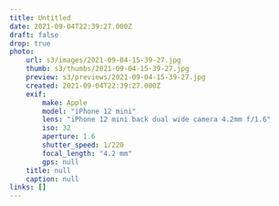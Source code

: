```yaml
---
title: Untitled
date: 2021-09-04T22:39:27.000Z
draft: false
drop: true
photo:
    url: s3/images/2021-09-04-15-39-27.jpg
    thumb: s3/thumbs/2021-09-04-15-39-27.jpg
    preview: s3/previews/2021-09-04-15-39-27.jpg
    created: 2021-09-04T22:39:27.000Z
    exif:
        make: Apple
        model: "iPhone 12 mini"
        lens: "iPhone 12 mini back dual wide camera 4.2mm f/1.6"
        iso: 32
        aperture: 1.6
        shutter_speed: 1/220
        focal_length: "4.2 mm"
        gps: null
    title: null
    caption: null
links: []
---
```

